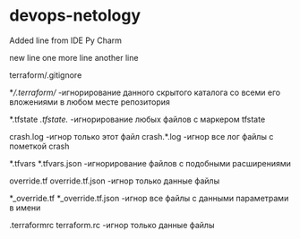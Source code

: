# devops-netology

Added line from IDE Py Charm 

new line
one more line
another line

terraform/.gitignore

**/.terraform/* -игнорирование данного скрытого каталога со всеми его вложениями в любом месте репозитория

*.tfstate 
*.tfstate.*  -игнорирование любых файлов с маркером tfstate

crash.log -игнор только этот файл
crash.*.log -игнор все лог файлы с пометкой crash

*.tfvars
*.tfvars.json -игнорирование файлов с подобными расширениями

override.tf
override.tf.json -игнор только данные файлы

*_override.tf
*_override.tf.json -игнор все файлы с данными параметрами в имени

.terraformrc
terraform.rc -игнор только данные файлы
